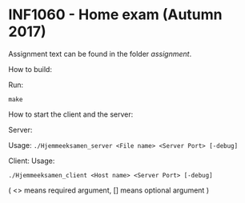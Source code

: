 # INF1060 - Home exam (Autumn 2017)

Assignment text can be found in the folder _assignment_.

How to build:

Run: 

`make`

How to start the client and the server:

Server:

Usage: 
`./Hjemmeeksamen_server <File name> <Server Port> [-debug]`

Client:
Usage: 

`./Hjemmeeksamen_client <Host name> <Server Port> [-debug]`

( <> means required argument, [] means optional argument )
